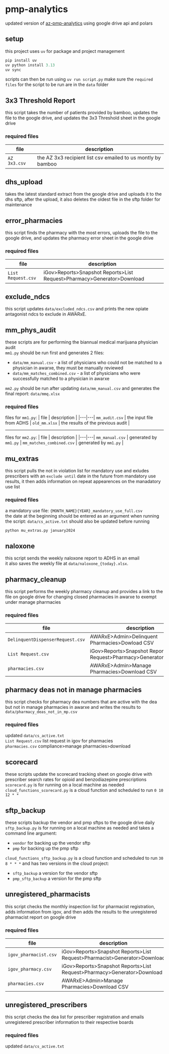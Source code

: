 # pmp-analytics

updated version of [az-pmp-analytics](https://github.com/jbgreenh/AZ-PMP-analytics) using google drive api and polars

## setup

this project uses `uv` for package and project management

```python
pip install uv
uv python install 3.13
uv sync
```

scripts can then be run using `uv run script.py` make sure the `required files` for the script to be run are in the `data` folder

## 3x3 Threshold Report

this script takes the number of patients provided by bamboo, updates the file to the google drive, and updates the 3x3 Threshold sheet in the google drive

### required files

| file         | description                                                  |
| ------------ | ------------------------------------------------------------ |
| `AZ 3x3.csv` | the AZ 3x3 recipient list csv emailed to us montly by bamboo |

## dhs_upload

takes the latest standard extract from the google drive and uploads it to the dhs sftp, after the upload, it also deletes the oldest file in the sftp folder for maintenance

## error_pharmacies

this script finds the pharmacy with the most errors, uploads the file to the google drive, and updates the pharmacy error sheet in the google drive

### required files

| file               | description                                                            |
| ------------------ | ---------------------------------------------------------------------- |
| `List Request.csv` | iGov>Reports>Snapshot Reports>List Request>Pharmacy>Generator>Download |

## exclude_ndcs

this script updates `data/excluded_ndcs.csv` and prints the new opiate antagonist ndcs to exclude in AWARxE.

## mm_phys_audit

these scripts are for performing the biannual medical marijuana physician audit  
`mm1.py` should be run first and generates 2 files:

- `data/mm_manual.csv` - a list of physicians who could not be matched to a physician in awarxe, they must be manually reviewed
- `data/mm_matches_combined.csv` - a list of physicians who were successfully matched to a physician in awarxe

`mm2.py` should be run after updating `data/mm_manual.csv` and generates the final report: `data/mmq.xlsx`

### required files

files for `mm1.py`:
| file | description |
|---|---|
`mm_audit.csv` | the input file from ADHS |
`old_mm.xlsx` | the results of the previous audit |

---

files for `mm2.py`:
| file | description |
|---|---|
`mm_manual.csv` | generated by `mm1.py` |
`mm_matches_combined.csv` | generated by `mm1.py` |

## mu_extras

this script pulls the not in violation list for mandatory use and exludes prescribers with an `exclude until` date in the future from mandatory use results, it then adds information on repeat appearences on the manadatory use list

### required files

a mandatory use file: `{MONTH_NAME}{YEAR}_mandatory_use_full.csv`  
the date at the beginning should be entered as an argument when running the script:
`data/cs_active.txt` should also be updated before running

```
python mu_extras.py january2024
```

## naloxone

this script sends the weekly naloxone report to ADHS in an email  
it also saves the weekly file at `data/naloxone_{today}.xlsx`.

## pharmacy_cleanup

this script performs the weekly pharmacy cleanup and provides a link to the file on google drive for changing closed pharmacies in awarxe to exempt under manage pharmacies

### required files

| file                             | description                                                            |
| -------------------------------- | ---------------------------------------------------------------------- |
| `DelinquentDispenserRequest.csv` | AWARxE>Admin>Delinquent Pharmacies>Dowload CSV                         |
| `List Request.csv`               | iGov>Reports>Snapshot Reports>List Request>Pharmacy>Generator>Download |
| `pharmacies.csv`                 | AWARxE>Admin>Manage Pharmacies>Download CSV                            |

## pharmacy deas not in manage pharmacies

this script checks for pharmacy dea numbers that are active with the dea but not in manage pharmacies in awarxe and writes the results to `data/pharmacy_deas_not_in_mp.csv`

### required files

updated `data/cs_active.txt`  
`List Request.csv` list request in igov for pharmacies  
`pharmacies.csv` compliance>manage pharmacies>download

## scorecard

these scripts update the scorecard tracking sheet on google drive with prescriber search rates for opioid and benzodiazepine prescriptions  
`scorecard.py` is for running on a local machine as needed  
`cloud_functions_scorecard.py` is a cloud function and scheduled to run `0 10 12 * *`

## sftp_backup

these scripts backup the vendor and pmp sftps to the google drive daily  
`sftp_backup.py` is for running on a local machine as needed and takes a command line argument:

- `vendor` for backing up the vendor sftp
- `pmp` for backing up the pmp sftp

`cloud_functions_sftp_backup.py` is a cloud function and scheduled to run `30 8 * * *` and has two versions in the cloud project:

- `sftp_backup` a version for the vendor sftp
- `pmp_sftp_backup` a version for the pmp sftp

## unregistered_pharmacists

this script checks the monthly inspection list for pharmacist registration, adds information from igov, and then adds the results to the unregistered pharmacist report on google drive

### required files

| file                  | description                                                              |
| --------------------- | ------------------------------------------------------------------------ |
| `igov_pharmacist.csv` | iGov>Reports>Snapshot Reports>List Request>Pharmacist>Generator>Download |
| `igov_pharmacy.csv`   | iGov>Reports>Snapshot Reports>List Request>Pharmacy>Generator>Download   |
| `pharmacies.csv`      | AWARxE>Admin>Manage Pharmacies>Download CSV                              |

## unregistered_prescribers

this script checks the dea list for prescriber registration and emails unregistered prescriber information to their respective boards

### required files

updated `data/cs_active.txt`
